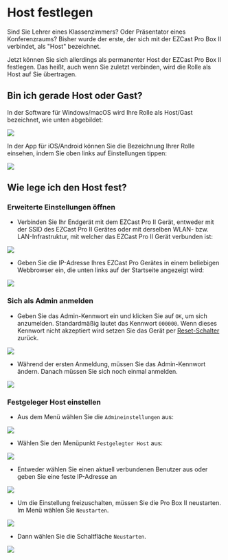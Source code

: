 # Host festlegen

Sind Sie Lehrer eines Klassenzimmers? Oder Präsentator eines Konferenzraums? Bisher wurde der erste, der sich mit der EZCast Pro Box II verbindet, als "Host" bezeichnet.

Jetzt können Sie sich allerdings als permanenter Host der EZCast Pro Box II festlegen. Das heißt, auch wenn Sie zuletzt verbinden, wird die Rolle als Host auf Sie übertragen.

## Bin ich gerade Host oder Gast?

In der Software für Windows/macOS wird Ihre Rolle als Host/Gast bezeichnet, wie unten abgebildet:

![](/assets/img/AppRolle-Host.png)

In der App für iOS/Android können Sie die Bezeichnung Ihrer Rolle einsehen, indem Sie oben links auf Einstellungen tippen:

![](/assets/img/App-IosAndroidHost.png)

## Wie lege ich den Host fest?

### Erweiterte Einstellungen öffnen

* Verbinden Sie Ihr Endgerät mit dem EZCast Pro II Gerät, entweder mit der SSID des EZCast Pro II Gerätes oder mit derselben WLAN- bzw. LAN-Infrastruktur, mit welcher das EZCast Pro II Gerät verbunden ist:

![](/assets/img/proII.network.connect.png)

* Geben Sie die IP-Adresse Ihres EZCast Pro Gerätes in einem beliebigen Webbrowser ein, die unten links auf der Startseite angezeigt wird:

![](/assets/img/proII_IP.connect.png)

### Sich als Admin anmelden

* Geben Sie das Admin-Kennwort ein und klicken Sie auf `OK`, um sich anzumelden. Standardmäßig lautet das Kennwort `000000`. Wenn dieses Kennwort nicht akzeptiert wird setzen Sie das Gerät per [Reset-Schalter](reset.md#hardreset) zurück.

![](/assets/img/EZCastII_Login.png)

* Während der ersten Anmeldung, müssen Sie das Admin-Kennwort ändern. Danach müssen Sie sich noch einmal anmelden.

![](/assets/img/new_password.png)

### Festgeleger Host einstellen

* Aus dem Menü wählen Sie die `Admineinstellungen` aus:

![](/assets/img/ezcastpro.II.select.admineinstellungen.png)

* Wählen Sie den Menüpunkt `Festgelegter Host` aus:

![](/assets/img/ezcastpro.II.admineinstellungen.fixedhost.png)

* Entweder wählen Sie einen aktuell verbundenen Benutzer aus oder geben Sie eine feste IP-Adresse an

![](/assets/img/ProIIStick_Fixedhost.Select.png)

* Um die Einstellung freizuschalten, müssen Sie die Pro Box II neustarten. Im Menü wählen Sie `Neustarten`.

![](/assets/img/prostickII_menu.neustart.png)

* Dann wählen Sie die Schaltfläche `Neustarten`.

![](/assets/img/restart.jpg)

